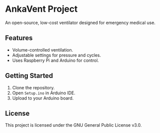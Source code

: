 # AnkaVent Project  
An open-source, low-cost ventilator designed for emergency medical use.  

## Features  
- Volume-controlled ventilation.  
- Adjustable settings for pressure and cycles.  
- Uses Raspberry Pi and Arduino for control.  

## Getting Started  
1. Clone the repository.  
2. Open `Setup.ino` in Arduino IDE.  
3. Upload to your Arduino board.  

## License  
This project is licensed under the GNU General Public License v3.0.
